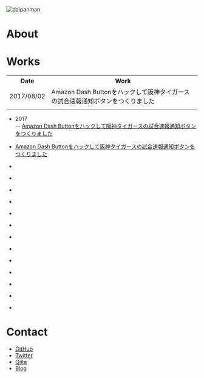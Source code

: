 ![daipanman](https://user-images.githubusercontent.com/31620041/38806881-b2681dc8-41b5-11e8-9080-6265b41dae69.png)

# About

# Works
<table>
  <tr>
    <th>Date</th>
    <th>Work</th>
  </tr>
  <tr>
    <td>2017/08/02</td>
    <td>Amazon Dash Buttonをハックして阪神タイガースの試合速報通知ボタンをつくりました</td>
  </tr>
  <tr>
    <td></td>
    <td></td>
  </tr>
</table>

- 2017  
-- <a href="http://www.daipanman.com/entry/2017/08/02/214429">Amazon Dash Buttonをハックして阪神タイガースの試合速報通知ボタンをつくりました</a>

- <a href="http://www.daipanman.com/entry/2017/08/02/214429">Amazon Dash Buttonをハックして阪神タイガースの試合速報通知ボタンをつくりました</a>
- <a href=""></a>
- <a href=""></a>
- <a href=""></a>
- <a href=""></a>
- <a href=""></a>
- <a href=""></a>
- <a href=""></a>
- <a href=""></a>
- <a href=""></a>
- <a href=""></a>
- <a href=""></a>
- <a href=""></a>
- <a href=""></a>

# Contact
- <a href="https://github.com/donchan922">GitHub</a>
- <a href="https://twitter.com/donchan922">Twitter</a>
- <a href="https://qiita.com/donchan922">Qiita</a>
- <a href="http://www.daipanman.com/">Blog</a>
